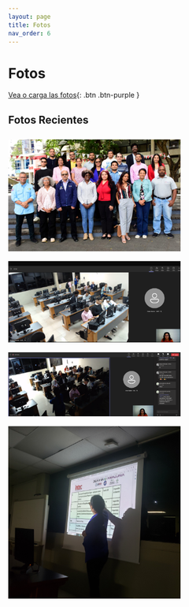 ```yaml
---
layout: page
title: Fotos
nav_order: 6
---
```


# Fotos

[Vea o carga las fotos](https://drive.google.com/drive/folders/1HPL_hac2O050P-1K7ewO00yvAybS26py?usp=sharing){: .btn .btn-purple }

## Fotos Recientes

<img align="left" src="images/fotos-sesion1/participantes.jpeg"  vspace="10" width="350">

<img align="left" src="images/fotos-sesion1/1.png"  vspace="10" width="350">

<img align="left" src="images/fotos-sesion1/3.png"  vspace="10" width="350">

<img align="left" src="images/fotos-sesion1/20230207_091227.jpg"  vspace="10" width="350">
